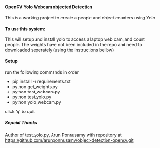 #### OpenCV Yolo Webcam objected Detection 

This is a working project to create a people and object counters using Yolo


#### To use this system:
This will setup and install yolo to access a laptop web cam, and count people.  The weights have not been
included in the repo and need to downloaded seperately (using the instructions bellow)

#### Setup 
run the following commands in order

* pip install -r requirements.txt
* python get_weights.py
* python test_webcam.py 
* python test_yolo.py
* python yolo_webcam.py

 click 'q' to quit

##### Sepcial Thanks 
 Author of test_yolo.py, Arun Ponnusamy with repository at 
https://github.com/arunponnusamy/object-detection-opencv.git



